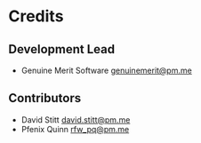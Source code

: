 # Credits

## Development Lead

- Genuine Merit Software <genuinemerit@pm.me>

## Contributors

- David Stitt <david.stitt@pm.me>
- Pfenix Quinn <rfw_pq@pm.me>
